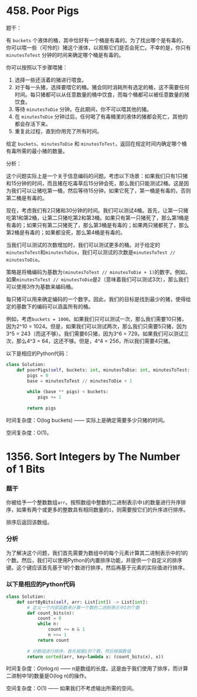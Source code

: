 # 458. Poor Pigs

题干：

有 `buckets` 个液体的桶，其中恰好有一个桶是有毒的。为了找出哪个是有毒的，你可以喂一些（可怜的）猪这个液体，以观察它们是否会死亡。不幸的是，你只有 `minutesToTest` 分钟的时间来确定哪个桶是有毒的。

你可以按照以下步骤喂猪：

1. 选择一些还活着的猪进行喂食。
2. 对于每一头猪，选择要喂它的桶。猪会同时消耗所有选定的桶，这不需要任何时间。每只猪都可以从任意数量的桶中饮食，而每个桶都可以被任意数量的猪饮食。
3. 等待 `minutesToDie` 分钟。在此期间，你不可以喂其他的猪。
4. 在 `minutesToDie` 分钟过后，任何喝了有毒桶里的液体的猪都会死亡，其他的都会存活下来。
5. 重复此过程，直到你用完了所有时间。

给定 `buckets`、`minutesToDie` 和 `minutesToTest`，返回在规定时间内确定哪个桶有毒所需的最小猪的数量。

分析：

这个问题实际上是一个关于信息编码的问题。考虑以下场景：如果我们只有1只猪和15分钟的时间，而且猪在吃毒草后15分钟会死，那么我们只能测试2桶。这是因为我们可以让猪吃第一桶，然后等待15分钟。如果它死了，第一桶是有毒的，否则第二桶是有毒的。

现在，考虑我们有2只猪和30分钟的时间。我们可以测试4桶。首先，让第一只猪吃第1和第2桶，让第二只猪吃第2和第3桶。如果只有第一只猪死了，那么第1桶是有毒的；如果只有第二只猪死了，那么第3桶是有毒的；如果两只猪都死了，那么第2桶是有毒的；如果都没死，那么第4桶是有毒的。

当我们可以测试的次数增加时，我们可以测试更多的桶。对于给定的`minutesToTest`和`minutesToDie`，我们可以测试的次数是`minutesToTest // minutesToDie`。

策略是将桶编码为基数为`(minutesToTest // minutesToDie + 1)`的数字。例如，如果`minutesToTest // minutesToDie`是2（意味着我们可以测试3次），那么我们可以使用3作为基数来编码桶。

每只猪可以用来确定编码的一个数字。因此，我们的目标是找到最少的猪，使得给定的基数下的编码可以涵盖所有的桶。

例如，考虑`buckets = 1000`。如果我们只可以测试一次，那么我们需要10只猪，因为2^10 = 1024。但是，如果我们可以测试两次，那么我们只需要5只猪，因为3^5 = 243（而这不够）。我们需要6只猪，因为3^6 = 729。如果我们可以测试三次，那么4^3 = 64，这还不够。但是，4^4 = 256，所以我们需要4只猪。

以下是相应的Python代码：

```python
class Solution:
    def poorPigs(self, buckets: int, minutesToDie: int, minutesToTest: int) -> int:
        pigs = 0
        base = minutesToTest // minutesToDie + 1
        
        while (base ** pigs) < buckets:
            pigs += 1
            
        return pigs
```

时间复杂度：O(log buckets) —— 实际上是确定需要多少只猪的时间。

空间复杂度：O(1)。

# 1356. Sort Integers by The Number of 1 Bits

### 题干
你被给予一个整数数组`arr`。按照数组中整数的二进制表示中`1`的数量进行升序排序，如果有两个或更多的整数具有相同数量的`1`，则需要按它们的升序进行排序。

排序后返回该数组。

### 分析
为了解决这个问题，我们首先需要为数组中的每个元素计算其二进制表示中的1的个数。然后，我们可以使用Python的内置排序功能，并提供一个自定义的排序键。这个键应该首先基于1的个数进行排序，然后再基于元素的实际值进行排序。

### 以下是相应的Python代码

```python
class Solution:
    def sortByBits(self, arr: List[int]) -> List[int]:
        # 定义一个内部函数来计算一个数的二进制表示中1的个数
        def count_bits(n):
            count = 0
            while n:
                count += n & 1
                n >>= 1
            return count
        
        # 对数组进行排序，首先根据1的个数，然后根据数值
        return sorted(arr, key=lambda x: (count_bits(x), x))
```

时间复杂度：$O(n \log n)$ —— n是数组的长度。这是由于我们使用了排序，而计算二进制中1的数量是O(log n)的操作。

空间复杂度：O(1) —— 如果我们不考虑输出所需的空间。